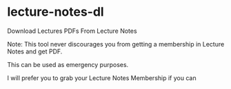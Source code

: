 # lecture-notes-dl

Download Lectures PDFs From Lecture Notes

Note: This tool never discourages you from getting a membership in Lecture Notes and get PDF.

This can be used as emergency purposes.

I will prefer you to grab your Lecture Notes Membership if you can